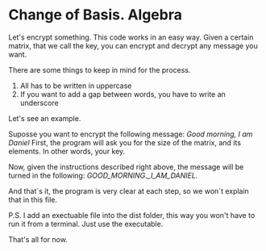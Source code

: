 # Change of Basis. Algebra 

Let's encrypt something. This code works in an easy way. Given a certain matrix, that we call the key, you can encrypt and decrypt any message you want.

There are some things to keep in mind for the process.

1. All has to be written in uppercase
2. If you want to add a gap between words, you have to write an underscore

Let's see an example.

Suposse you want to encrypt the following message: *Good morning, I am Daniel*
First, the program will ask you for the size of the matrix, and its elements. In other words, your key.

Now, given the instructions described right above, the message will be turned in the following: *GOOD_MORNING._I_AM_DANIEL.*

And that´s it, the program is very clear at each step, so we won´t explain that in this file.


P.S. 
I add an exectuable file into the dist folder, this way you won't have to run it from a terminal. Just use the executable.

That's all for now.
